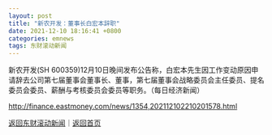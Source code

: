 ```yaml
---
layout: post
title: "新农开发：董事长白宏本辞职"
date: 2021-12-10 18:16:41 +0800
categories: emnews
tags: 东财滚动新闻
---
```


新农开发(SH 600359)12月10日晚间发布公告称，白宏本先生因工作变动原因申请辞去公司第七届董事会董事长、董事，第七届董事会战略委员会主任委员、提名委员会委员、薪酬与考核委员会委员等职务。（每日经济新闻）

<http://finance.eastmoney.com/news/1354,202112102210201578.html>

[返回东财滚动新闻](//finews.withounder.com/emnews/)｜[返回首页](//finews.withounder.com/)